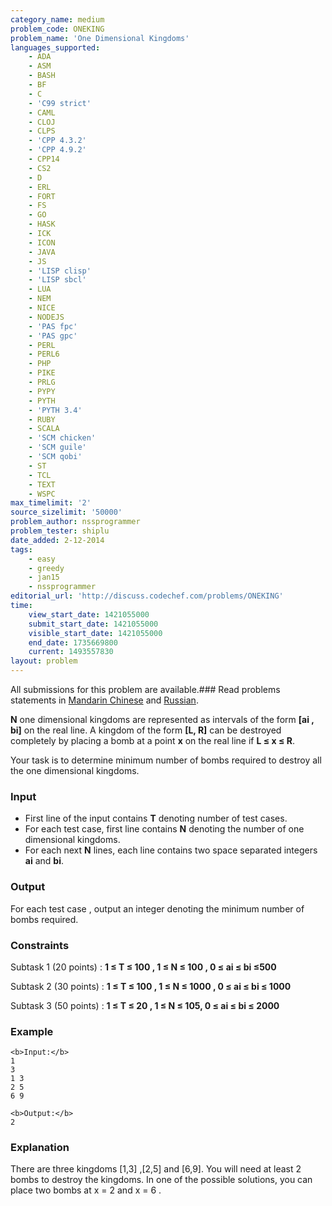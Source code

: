 ```yaml
---
category_name: medium
problem_code: ONEKING
problem_name: 'One Dimensional Kingdoms'
languages_supported:
    - ADA
    - ASM
    - BASH
    - BF
    - C
    - 'C99 strict'
    - CAML
    - CLOJ
    - CLPS
    - 'CPP 4.3.2'
    - 'CPP 4.9.2'
    - CPP14
    - CS2
    - D
    - ERL
    - FORT
    - FS
    - GO
    - HASK
    - ICK
    - ICON
    - JAVA
    - JS
    - 'LISP clisp'
    - 'LISP sbcl'
    - LUA
    - NEM
    - NICE
    - NODEJS
    - 'PAS fpc'
    - 'PAS gpc'
    - PERL
    - PERL6
    - PHP
    - PIKE
    - PRLG
    - PYPY
    - PYTH
    - 'PYTH 3.4'
    - RUBY
    - SCALA
    - 'SCM chicken'
    - 'SCM guile'
    - 'SCM qobi'
    - ST
    - TCL
    - TEXT
    - WSPC
max_timelimit: '2'
source_sizelimit: '50000'
problem_author: nssprogrammer
problem_tester: shiplu
date_added: 2-12-2014
tags:
    - easy
    - greedy
    - jan15
    - nssprogrammer
editorial_url: 'http://discuss.codechef.com/problems/ONEKING'
time:
    view_start_date: 1421055000
    submit_start_date: 1421055000
    visible_start_date: 1421055000
    end_date: 1735669800
    current: 1493557830
layout: problem
---
```

All submissions for this problem are available.###  Read problems statements in [Mandarin Chinese](http://www.codechef.com/download/translated/JAN15/mandarin/ONEKING.pdf) and [Russian](http://www.codechef.com/download/translated/JAN15/russian/ONEKING.pdf).

**N** one dimensional kingdoms are represented as intervals of the form **\[ai , bi\]** on the real line.
A kingdom of the form **\[L, R\]** can be destroyed completely by placing a bomb at a point **x** on the real line if **L
≤ x ≤ R**.

Your task is to determine minimum number of bombs required to destroy all the one dimensional kingdoms.

### Input

- First line of the input contains **T** denoting number of test cases.
- For each test case, first line contains **N** denoting the number of one dimensional kingdoms.
- For each next **N** lines, each line contains two space separated integers **ai** and **bi**.

### Output

For each test case , output an integer denoting the minimum number of bombs required.

### Constraints

Subtask 1 (20 points) : **1 ≤ T ≤ 100 , 1 ≤ N ≤ 100 , 0 ≤ ai ≤ bi ≤500**

Subtask 2 (30 points) : **1 ≤ T ≤ 100 , 1 ≤ N ≤ 1000 , 0 ≤ ai ≤ bi ≤ 1000**

Subtask 3 (50 points) : **1 ≤ T ≤ 20 , 1 ≤ N ≤ 105, 0 ≤ ai ≤ bi ≤ 2000**

### Example

```
<b>Input:</b>
1
3
1 3
2 5
6 9

<b>Output:</b>
2

```
### Explanation

There are three kingdoms \[1,3\] ,\[2,5\] and \[6,9\]. You will need at least 2 bombs
to destroy the kingdoms. In one of the possible solutions, you can place two bombs at x = 2 and x = 6 .